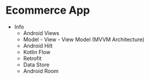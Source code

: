 # Ecommerce App

- Info
   - Android Views
   - Model - View - View Model (MVVM Architecture)
   - Android Hilt
   - Kotlin Flow
   - Retrofit
   - Data Store
   - Android Room
